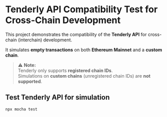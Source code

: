 # Tenderly API Compatibility Test for Cross-Chain Development

This project demonstrates the compatibility of the **Tenderly API** for cross-chain (interchain) development.

It simulates **empty transactions** on both **Ethereum Mainnet** and a **custom chain**.

> ⚠️ **Note:**  
Tenderly only supports **registered chain IDs**.  
Simulations on **custom chains** (unregistered chain IDs) are **not supported**.


## Test Tenderly API for simulation

```shell
npx mocha test
```